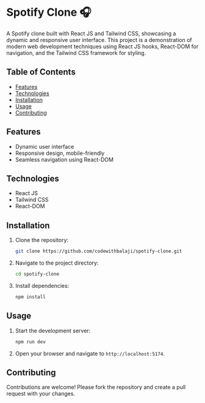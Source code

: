 # Spotify Clone 🎧

A Spotify clone built with React JS and Tailwind CSS, showcasing a dynamic and responsive user interface. This project is a demonstration of modern web development techniques using React JS hooks, React-DOM for navigation, and the Tailwind CSS framework for styling.

## Table of Contents

- [Features](#features)
- [Technologies](#technologies)
- [Installation](#installation)
- [Usage](#usage)
- [Contributing](#contributing)


## Features

- Dynamic user interface
- Responsive design, mobile-friendly
- Seamless navigation using React-DOM

## Technologies

- React JS
- Tailwind CSS
- React-DOM

## Installation

1. Clone the repository:
    ```sh
    git clone https://github.com/codewithbalaji/spotify-clone.git
    ```
2. Navigate to the project directory:
    ```sh
    cd spotify-clone
    ```
3. Install dependencies:
    ```sh
    npm install
    ```

## Usage

1. Start the development server:
    ```sh
    npm run dev
    ```
2. Open your browser and navigate to `http://localhost:5174`.

## Contributing

Contributions are welcome! Please fork the repository and create a pull request with your changes.




